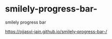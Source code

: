 # smilely-progress-bar-
smilely progress bar 


https://ojjasvi-jain.github.io/smilely-progress-bar-/
